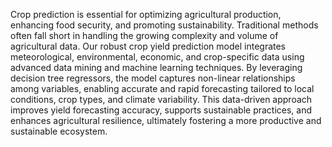 Crop prediction is essential for optimizing agricultural production, enhancing food security, and promoting sustainability. Traditional methods often fall short in handling the growing complexity and volume of agricultural data. 
Our robust crop yield prediction model integrates meteorological, environmental, economic, and crop-specific data using advanced data mining and machine learning techniques. 
By leveraging decision tree regressors, the model captures non-linear relationships among variables, enabling accurate and rapid forecasting tailored to local conditions, crop types, and climate variability. 
This data-driven approach improves yield forecasting accuracy, supports sustainable practices, and enhances agricultural resilience, ultimately fostering a more productive and sustainable ecosystem.
